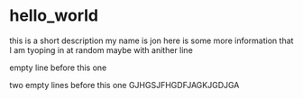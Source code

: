 # hello_world
this is a short description
my name is jon
here is some more information that I am tyoping in at random
maybe with anither line

empty line before this one


two empty lines before this one
GJHGSJFHGDFJAGKJGDJGA
